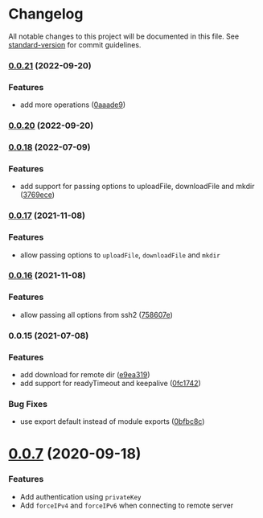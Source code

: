 # Changelog

All notable changes to this project will be documented in this file. See [standard-version](https://github.com/conventional-changelog/standard-version) for commit guidelines.

### [0.0.21](https://github.com/maitrungduc1410/node-scp-async/compare/v0.0.20...v0.0.21) (2022-09-20)


### Features

* add more operations ([0aaade9](https://github.com/maitrungduc1410/node-scp-async/commit/0aaade9530b569b29df957782ddd296953c8af64))

### [0.0.20](https://github.com/maitrungduc1410/node-scp-async/compare/v0.0.18...v0.0.20) (2022-09-20)

### [0.0.18](https://github.com/maitrungduc1410/node-scp-async/compare/v0.0.16...v0.0.18) (2022-07-09)


### Features

* add support for passing options to uploadFile, downloadFile and mkdir ([3769ece](https://github.com/maitrungduc1410/node-scp-async/commit/3769ece84dcdb8830e9b18e3ec84a0fa4e10e903))

### [0.0.17](https://github.com/maitrungduc1410/node-scp-async/compare/v0.0.16...v0.0.17) (2021-11-08)


### Features

* allow passing options to `uploadFile`, `downloadFile` and `mkdir`

### [0.0.16](https://github.com/maitrungduc1410/node-scp-async/compare/v0.0.15...v0.0.16) (2021-11-08)


### Features

* allow passing all options from ssh2 ([758607e](https://github.com/maitrungduc1410/node-scp-async/commit/758607e7159ab802d2c0c467796857dc85250ad9))

### 0.0.15 (2021-07-08)


### Features

* add download for remote dir ([e9ea319](https://github.com/maitrungduc1410/node-scp-async/commit/e9ea319cbe09b1202baa684e5077c01bac32d284))
* add support for readyTimeout and keepalive ([0fc1742](https://github.com/maitrungduc1410/node-scp-async/commit/0fc1742819776cbae6ae6623cdce4b6e2de21cb5))


### Bug Fixes

* use export default instead of module exports ([0bfbc8c](https://github.com/maitrungduc1410/node-scp-async/commit/0bfbc8c87088c9184b6c485231ea6fb7a585484e))

# [0.0.7](#) (2020-09-18)
### Features
- Add authentication using `privateKey`
- Add `forceIPv4` and `forceIPv6` when connecting to remote server